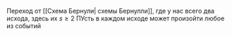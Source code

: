 Переход от  [[Схема Бернули| схемы Бернулли]], где у нас всего два исхода, здесь их $s\geq2$ 
ПУсть в каждом исходе может произойти любое из событий 